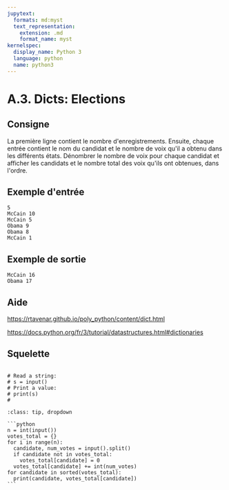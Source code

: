 ```yaml
---
jupytext:
  formats: md:myst
  text_representation:
    extension: .md
    format_name: myst
kernelspec:
  display_name: Python 3
  language: python
  name: python3
---
```


# A.3. Dicts: Elections

## Consigne

La première ligne contient le nombre d'enregistrements. Ensuite, chaque entrée contient le nom du candidat et le nombre de voix qu'il a obtenu dans les différents états. Dénombrer le nombre de voix pour chaque candidat et afficher les candidats et le nombre total des voix qu'ils ont obtenues, dans l'ordre.

## Exemple d'entrée

```
5
McCain 10
McCain 5
Obama 9
Obama 8
McCain 1
```

## Exemple de sortie

```
McCain 16
Obama 17
```

## Aide

https://rtavenar.github.io/poly_python/content/dict.html

https://docs.python.org/fr/3/tutorial/datastructures.html#dictionaries

## Squelette

```{code-cell} ipython3

# Read a string:
# s = input()
# Print a value:
# print(s)
# 
```

````{admonition} Cliquez ici pour voir la solution
:class: tip, dropdown

```python
n = int(input())
votes_total = {}
for i in range(n):
  candidate, num_votes = input().split()
  if candidate not in votes_total:
    votes_total[candidate] = 0
  votes_total[candidate] += int(num_votes)
for candidate in sorted(votes_total):
  print(candidate, votes_total[candidate])
```
````
